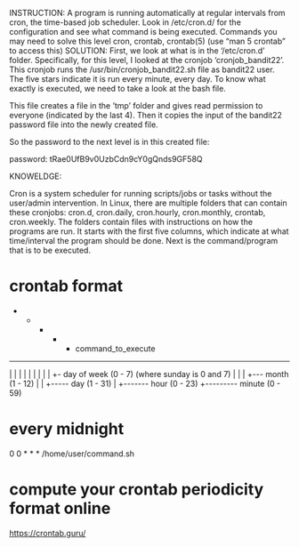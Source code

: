 INSTRUCTION:
A program is running automatically at regular intervals from cron, the time-based job scheduler. Look in /etc/cron.d/ for the configuration and see what command is being executed.
Commands you may need to solve this level
cron, crontab, crontab(5) (use “man 5 crontab” to access this)
SOLUTION:
First, we look at what is in the ‘/etc/cron.d’ folder. Specifically, for this level, I looked at the cronjob ‘cronjob_bandit22’.
This cronjob runs the /usr/bin/cronjob_bandit22.sh file as bandit22 user. The five stars indicate it is run every minute, every day. To know what exactly is executed, we need to take a look at the bash file.

This file creates a file in the ’tmp’ folder and gives read permission to everyone (indicated by the last 4). Then it copies the input of the bandit22 password file into the newly created file.

So the password to the next level is in this created file:

password:		tRae0UfB9v0UzbCdn9cY0gQnds9GF58Q

KNOWELDGE:

Cron is a system scheduler for running scripts/jobs  or tasks without the user/admin intervention.
In Linux, there are multiple folders that can contain these cronjobs: cron.d, cron.daily, cron.hourly, cron.monthly, crontab, cron.weekly. The folders contain files with instructions on how the programs are run. It starts with the first five columns, which indicate at what time/interval the program should be done. Next is the command/program that is to be executed.

# crontab format
* * * * *  command_to_execute
- - - - -
| | | | |
| | | | +- day of week (0 - 7) (where sunday is 0 and 7)
| | | +--- month (1 - 12)
| | +----- day (1 - 31)
| +------- hour (0 - 23)
+--------- minute (0 - 59)

# every midnight
0 0 * * * /home/user/command.sh

# compute your crontab periodicity format online
https://crontab.guru/

